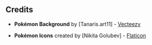 ## Credits

- **Pokémon Background** by [Tanaris.art11] - [Vecteezy](https://www.vecteezy.com/free-vector/pokemon-background)

- **Pokémon Icons** created by [Nikita Golubev] - [Flaticon](https://www.flaticon.com/free-icons/pokemon)


